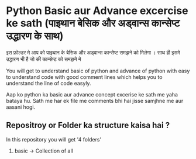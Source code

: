 # Python Basic aur Advance excercise ke sath (पाइथान बेसिक और अड्वान्स कान्सेप्ट उद्धारण के साथ)

इस फ़ोल्डर मे आप को पाइथान के बेसिक और अड्वान्स कान्सेप्ट समझने को मिलेगा । साथ ही इसमे उद्धारण भी है जो की कान्सेप्ट को समझने मे 

You will get to understand basic of python and advance of python with easy to understand code with good comment lines which helps you to understand the line of code easyly.

Aap ko python ka basic aur advance concept excerise ke sath me yaha bataya hu. Sath me har ek file me comments bhi hai jisse samjhne me aur aasani hogi.

## Repositroy or Folder ka structure kaisa hai ?

In this repository you will get '4 folders'

1. basic -> Collection of all 